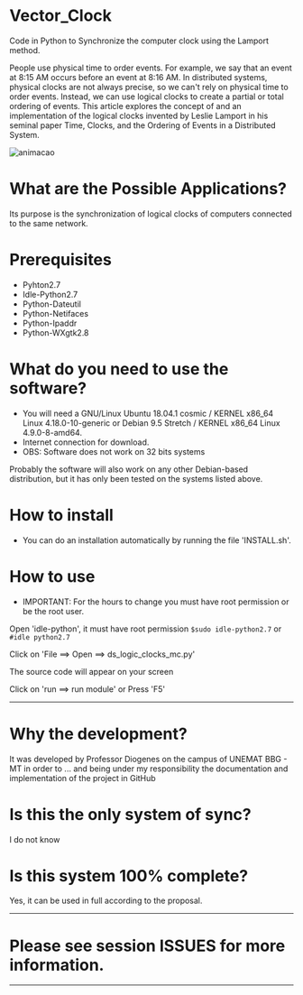 # Vector_Clock
Code in Python to Synchronize the computer clock using the Lamport method.

People use physical time to order events. For example, we say that an event at 8:15 AM occurs before an event at 8:16 AM. In distributed systems, physical clocks are not always precise, so we can't rely on physical time to order events. Instead, we can use logical clocks to create a partial or total ordering of events. This article explores the concept of and an implementation of the logical clocks invented by Leslie Lamport in his seminal paper Time, Clocks, and the Ordering of Events in a Distributed System.


![animacao](https://user-images.githubusercontent.com/32453979/47199699-d9c90e00-d340-11e8-94b7-6b609d44561e.gif)

# What are the Possible Applications?
Its purpose is the synchronization of logical clocks of computers connected to the same network.

# Prerequisites
* Pyhton2.7
* Idle-Python2.7
* Python-Dateutil
* Python-Netifaces
* Python-Ipaddr
* Python-WXgtk2.8

# What do you need to use the software?
* You will need a GNU/Linux Ubuntu 18.04.1 cosmic /  KERNEL x86_64 Linux 4.18.0-10-generic or Debian 9.5 Stretch / KERNEL x86_64 Linux 4.9.0-8-amd64. 
* Internet connection for download.
* OBS: Software does not work on 32 bits systems

Probably the software will also work on any other Debian-based distribution, but it has only been tested on the systems listed above.


# How to install

* You can do an installation automatically by running the file 'INSTALL.sh'.



# How to use
*  IMPORTANT: For the hours to change you must have root permission or be the root user.

Open 'idle-python', it must have root permission
`$sudo idle-python2.7`
or
`#idle python2.7`

Click on 'File ==> Open ==> ds_logic_clocks_mc.py'

The source code will appear on your screen

Click on 'run ==> run module'
or
Press 'F5'
***********************************************************************************************
# Why the development?
It was developed by Professor Diogenes on the campus of UNEMAT BBG - MT in order to ... and being under my responsibility the documentation and implementation of the project in GitHub

# Is this the only system of sync?
I do not know

# Is this system 100% complete?
Yes, it can be used in full according to the proposal.

***********************************************************************************************
# Please see session ISSUES for more information.
***********************************************************************************************
